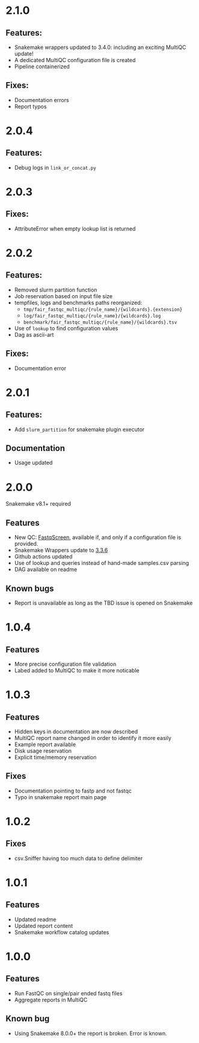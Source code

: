 # 2.1.0

## Features:

* Snakemake wrappers updated to 3.4.0: including an exciting MultiQC update!
* A dedicated MultiQC configuration file is created
* Pipeline containerized

## Fixes:

* Documentation errors
* Report typos

# 2.0.4

## Features:

* Debug logs in `link_or_concat.py`


# 2.0.3

## Fixes:

* AttributeError when empty lookup list is returned

# 2.0.2

## Features:

* Removed slurm partition function
* Job reservation based on input file size
* tempfiles, logs and benchmarks paths reorganized: 
    * `tmp/fair_fastqc_multiqc/{rule_name}/{wildcards}.{extension}`
    * `log/fair_fastqc_multiqc/{rule_name}/{wildcards}.log`
    * `benchmark/fair_fastqc_multiqc/{rule_name}/{wildcards}.tsv`
* Use of `lookup` to find configuration values
* Dag as ascii-art

## Fixes:

* Documentation error


# 2.0.1

## Features:

* Add `slurm_partition` for snakemake plugin executor

## Documentation

* Usage updated

# 2.0.0

Snakemake v8.1+ required

## Features

* New QC: [FastqScreen](https://snakemake-wrappers.readthedocs.io/en/stable/wrappers/fastq_screen.html), available if, and only if a configuration file is provided.
* Snakemake Wrappers update to [3.3.6](https://snakemake-wrappers.readthedocs.io/en/v3.3.6/changelog.html)
* Github actions updated
* Use of lookup and queries instead of hand-made samples.csv parsing
* DAG available on readme

## Known bugs

* Report is unavailable as long as the TBD issue is opened on Snakemake


# 1.0.4

## Features

* More precise configuration file validation
* Labed added to MultiQC to make it more noticable

# 1.0.3

## Features

* Hidden keys in documentation are now described
* MultiQC report name changed in order to identify it more easily
* Example report available
* Disk usage reservation
* Explicit time/memory reservation

## Fixes

* Documentation pointing to fastp and not fastqc
* Typo in snakemake report main page

# 1.0.2

## Fixes

* csv.Sniffer having too much data to define delimiter

# 1.0.1

## Features

* Updated readme
* Updated report content
* Snakemake workflow catalog updates

# 1.0.0

## Features

* Run FastQC on single/pair ended fastq files
* Aggregate reports in MultiQC

## Known bug

* Using Snakemake 8.0.0+ the report is broken. Error is known.
